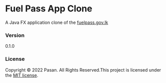 # Fuel Pass App Clone
A Java FX application clone of the [fuelpass.gov.lk](fuelpassgov.lk)
### Version
0.1.0
### License
Copyright &copy; 2022 Pasan. All Rights Reserved.This project is licensed under the [MIT license](LICENSE.txt).